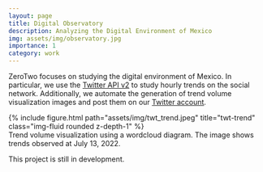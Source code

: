 ```yaml
---
layout: page
title: Digital Observatory
description: Analyzing the Digital Environment of Mexico
img: assets/img/observatory.jpg
importance: 1
category: work
---
```


ZeroTwo focuses on studying the digital environment of Mexico. In particular, we use the [Twitter API v2](https://developer.twitter.com/en/docs/twitter-api) to study hourly trends on the social network. Additionally, we automate the generation of trend volume visualization images and post them on our [Twitter account](https://twitter.com/ZTSAnalytics).

<div class="row">
    <div class="col-sm mt-3 mt-md-0">
        {% include figure.html path="assets/img/twt_trend.jpeg" title="twt-trend" class="img-fluid rounded z-depth-1" %}
    </div>
</div>
<div class="caption">
    Trend volume visualization using a wordcloud diagram. The image shows trends observed at July 13, 2022.
</div>

This project is still in development.